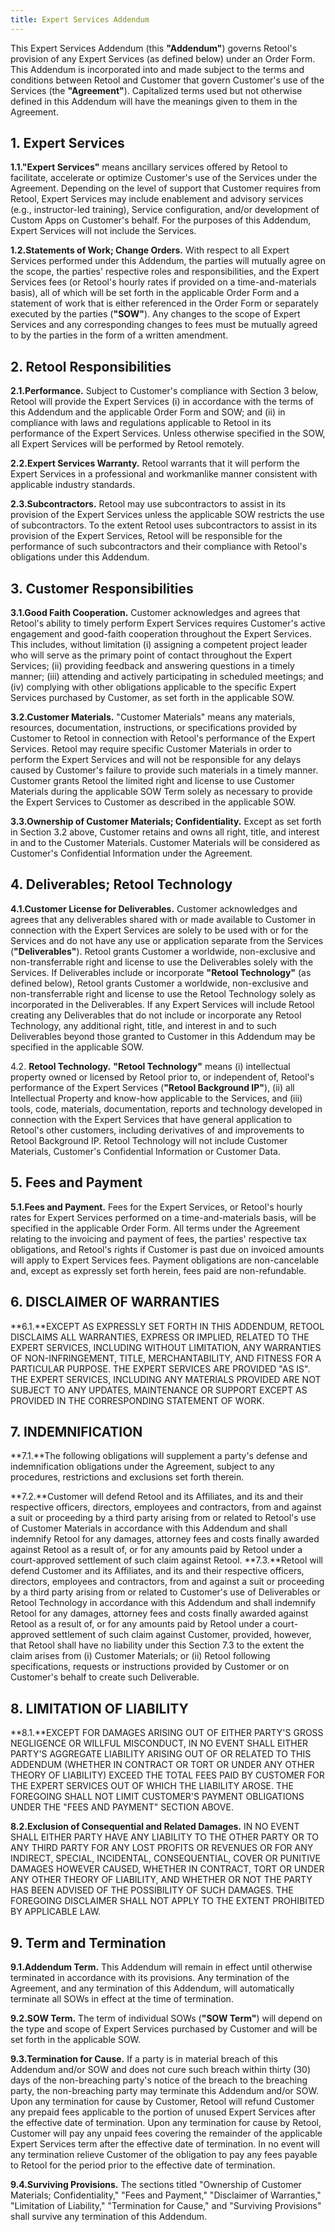```yaml
---
title: Expert Services Addendum
---
```


This Expert Services Addendum (this **"Addendum"**) governs Retool's provision of any Expert Services (as defined 
below) under an Order Form. This Addendum is incorporated into and made subject to the terms and conditions 
between Retool and Customer that govern Customer's use of the Services (the **"Agreement"**). Capitalized terms 
used but not otherwise defined in this Addendum will have the meanings given to them in the Agreement.  

## 1. Expert Services

**1.1."Expert  Services"**  means  ancillary  services  offered  by  Retool  to  facilitate,  accelerate  or  optimize 
Customer's use of the Services under the Agreement. Depending on the level of support that Customer requires 
from Retool, Expert Services may include enablement and advisory services (e.g., instructor-led training), Service 
configuration, and/or development of Custom Apps on Customer's behalf. For the purposes of this Addendum, 
Expert Services will not include the Services.

**1.2.Statements  of  Work;  Change  Orders.**  With  respect  to  all  Expert  Services  performed  under  this 
Addendum, the parties will mutually agree on the scope, the parties' respective roles and responsibilities, and the 
Expert Services fees (or Retool's hourly rates if provided on a time-and-materials basis), all of which will be set 
forth in the applicable Order Form and a statement of work that is either referenced in the Order Form or 
separately executed by the parties (**"SOW"**). Any changes to the scope of Expert Services and any corresponding 
changes to fees must be mutually agreed to by the parties in the form of a written amendment. 

## 2. Retool Responsibilities

**2.1.Performance.** Subject to Customer's compliance with Section 3 below, Retool will provide the Expert 
Services (i) in accordance with the terms of this Addendum and the applicable Order Form and SOW; and (ii) in 
compliance with laws and regulations applicable to Retool in its performance of the Expert Services. Unless 
otherwise specified in the SOW, all Expert Services will be performed by Retool remotely.

**2.2.Expert Services Warranty.** Retool warrants that it will perform the Expert Services in a professional and 
workmanlike manner consistent with applicable industry standards. 

**2.3.Subcontractors.** Retool may use subcontractors to assist in its provision of the Expert Services unless the 
applicable SOW restricts the use of subcontractors. To the extent Retool uses subcontractors to assist in its 
provision of the Expert Services, Retool will be responsible for the performance of such subcontractors and their 
compliance with Retool's obligations under this Addendum.    

## 3. Customer Responsibilities

**3.1.Good Faith Cooperation.** Customer acknowledges and agrees that Retool's ability to timely perform 
Expert  Services  requires  Customer's  active  engagement  and  good-faith  cooperation  throughout  the  Expert 
Services. This includes, without limitation (i) assigning a competent project leader who will serve as the primary 
point of contact throughout the Expert Services; (ii) providing feedback and answering questions in a timely 
manner; (iii) attending and actively participating in scheduled meetings; and (iv) complying with other obligations 
applicable to the specific Expert Services purchased by Customer, as set forth in the applicable SOW. 

**3.2.Customer  Materials.**  "Customer  Materials"  means  any  materials,  resources,  documentation, 
instructions, or specifications provided by Customer to Retool in connection with Retool's performance of the 
Expert Services. Retool may require specific Customer Materials in order to perform the Expert Services and will 
not be responsible for any delays caused by Customer's failure to provide such materials in a timely manner. 
Customer grants Retool the limited right and license to use Customer Materials during the applicable SOW Term 
solely as necessary to provide the Expert Services to Customer as described in the applicable SOW. 

**3.3.Ownership of Customer Materials; Confidentiality.** Except as set forth in Section 3.2 above, Customer 
retains  and owns all  right,  title,  and interest in and to the Customer Materials. Customer Materials will be 
considered as Customer's Confidential Information under the Agreement.

## 4. Deliverables; Retool Technology

**4.1.Customer License for Deliverables.** Customer acknowledges and agrees that any deliverables shared 
with or made available to Customer in connection with the Expert Services are solely to be used with or for the 
Services  and  do  not have any use or application separate from the Services (**"Deliverables"**). Retool grants 
Customer a worldwide, non-exclusive and non-transferrable right and license to use the Deliverables solely with 
the Services.  If  Deliverables  include  or  incorporate  **"Retool  Technology"**  (as  defined below), Retool grants 
Customer a worldwide, non-exclusive and non-transferrable right and license to use the Retool Technology solely 
as incorporated in the Deliverables. If any Expert Services will include Retool creating any Deliverables that 
do not include or incorporate any Retool Technology, any additional right, title, and interest in and to such 
Deliverables beyond those granted to Customer in this Addendum may be specified in the applicable SOW. 

4.2. **Retool Technology.** **"Retool Technology"** means (i) intellectual property owned or licensed by Retool 
prior  to,  or  independent  of,  Retool's performance of the Expert Services (**"Retool Background IP"**), (ii) all 
Intellectual Property and know-how applicable to the Services, and (iii) tools, code, materials, documentation, 
reports and technology developed in connection with the Expert Services that have general application to Retool's 
other customers, including derivatives of and improvements to Retool Background IP. Retool Technology will not 
include Customer Materials, Customer's Confidential Information or Customer Data. 

## 5. Fees and Payment 

**5.1.Fees and Payment.** Fees for the Expert Services, or Retool's hourly rates for Expert Services performed on 
a time-and-materials basis, will be specified in the applicable Order Form. All terms under the Agreement relating 
to the invoicing and payment of fees,  the parties' respective tax obligations, and Retool's rights if Customer 
is past due on invoiced amounts will apply to Expert Services fees. Payment obligations are non-cancelable and, 
except as expressly set forth herein, fees paid are non-refundable.

## 6. DISCLAIMER OF WARRANTIES 

**6.1.**EXCEPT  AS  EXPRESSLY  SET  FORTH  IN  THIS  ADDENDUM,  RETOOL  DISCLAIMS  ALL  WARRANTIES, 
EXPRESS  OR  IMPLIED,  RELATED  TO  THE  EXPERT  SERVICES,  INCLUDING  WITHOUT  LIMITATION,  ANY 
WARRANTIES OF NON-INFRINGEMENT, TITLE, MERCHANTABILITY, AND FITNESS FOR A PARTICULAR PURPOSE. 
THE EXPERT SERVICES ARE PROVIDED "AS IS". THE EXPERT SERVICES, INCLUDING ANY MATERIALS PROVIDED 
ARE  NOT  SUBJECT  TO  ANY  UPDATES,  MAINTENANCE  OR  SUPPORT  EXCEPT  AS  PROVIDED  IN  THE 
CORRESPONDING STATEMENT OF WORK.

## 7. INDEMNIFICATION 

**7.1.**The following obligations will supplement a party's defense and indemnification obligations under the 
Agreement, subject to any procedures, restrictions and exclusions set forth therein.

**7.2.**Customer  will  defend  Retool  and  its  Affiliates,  and  its  and their respective officers, directors, 
employees and contractors, from and against a suit or proceeding by a third party arising from or related to 
Retool's use of Customer Materials in accordance with this Addendum and shall indemnify Retool for any 
damages, attorney fees and costs finally awarded against Retool as a result of, or for any amounts paid by 
Retool under a court-approved settlement of such claim against Retool.
**7.3.**Retool  will  defend  Customer  and  its  Affiliates,  and  its  and  their  respective  officers,  directors, 
employees and contractors, from and against a suit or proceeding by a third party arising from or related to 
Customer's use of Deliverables or Retool Technology in accordance with this Addendum and shall indemnify 
Retool for any damages, attorney fees and costs finally awarded against Retool as a result of, or for any 
amounts paid by Retool under a court-approved settlement of such claim against Customer,  provided, 
however, that Retool shall have no liability under this Section 7.3 to the extent the claim arises from 
(i) Customer Materials; or (ii) Retool following specifications, requests or instructions provided by 
Customer or on Customer's behalf to create such Deliverable.

## 8. LIMITATION OF LIABILITY 

**8.1.**EXCEPT  FOR  DAMAGES  ARISING  OUT  OF  EITHER  PARTY'S  GROSS  NEGLIGENCE  OR  WILLFUL 
MISCONDUCT, IN NO EVENT SHALL EITHER PARTY'S AGGREGATE LIABILITY ARISING OUT OF OR RELATED TO 
THIS ADDENDUM (WHETHER IN CONTRACT OR TORT OR UNDER ANY OTHER THEORY OF LIABILITY) EXCEED 
THE TOTAL FEES PAID BY CUSTOMER FOR THE EXPERT SERVICES OUT OF WHICH THE LIABILITY AROSE. THE 
FOREGOING  SHALL  NOT  LIMIT  CUSTOMER'S  PAYMENT OBLIGATIONS UNDER  THE  "FEES  AND PAYMENT" 
SECTION ABOVE. 

**8.2.Exclusion of Consequential and Related Damages.** IN NO EVENT SHALL EITHER PARTY HAVE ANY 
LIABILITY TO THE OTHER PARTY OR TO ANY THIRD PARTY FOR ANY LOST PROFITS OR REVENUES OR FOR ANY 
INDIRECT,  SPECIAL,  INCIDENTAL,  CONSEQUENTIAL,  COVER  OR  PUNITIVE  DAMAGES  HOWEVER  CAUSED, 
WHETHER IN CONTRACT, TORT OR UNDER ANY OTHER THEORY OF LIABILITY, AND WHETHER OR NOT THE 
PARTY HAS BEEN ADVISED OF THE POSSIBILITY OF SUCH DAMAGES. THE FOREGOING DISCLAIMER SHALL NOT 
APPLY TO THE EXTENT PROHIBITED BY APPLICABLE LAW. 

## 9. Term and Termination 

**9.1.Addendum Term.** This Addendum will remain in effect until otherwise terminated in accordance with its 
provisions.  Any  termination  of  the  Agreement,  and  any  termination  of this  Addendum,  will automatically 
terminate all SOWs in effect at the time of termination. 

**9.2.SOW Term.** The term of individual SOWs (**"SOW Term"**) will depend on the type and scope of Expert 
Services purchased by Customer and will be set forth in the applicable SOW.   

**9.3.Termination for Cause.** If a party is in material breach of this Addendum and/or SOW and does not cure 
such breach within thirty (30) days of the non-breaching party's notice of the breach to the breaching party, the 
non-breaching party may terminate this Addendum and/or SOW. Upon any termination for cause by Customer, 
Retool will  refund Customer any prepaid fees applicable to the portion of unused Expert Services after the 
effective  date  of termination. Upon any termination for cause by Retool, Customer will pay any unpaid fees 
covering the remainder of the applicable Expert Services term after the effective date of termination. In no event 
will any termination relieve Customer of the obligation to pay any fees payable to Retool for the period prior 
to the effective date of termination. 

**9.4.Surviving Provisions.** The sections titled "Ownership of Customer Materials; Confidentiality," "Fees and 
Payment," "Disclaimer of Warranties," "Limitation of Liability," "Termination for Cause," and 
"Surviving Provisions" shall survive any termination of this Addendum. 